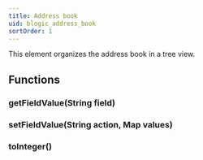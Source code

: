```yaml
---
title: Address book
uid: blogic_address_book
sortOrder: 1
---
```


This element organizes the address book in a tree view.

## Functions

### getFieldValue(String field)

### setFieldValue(String action, Map values)

### toInteger()
